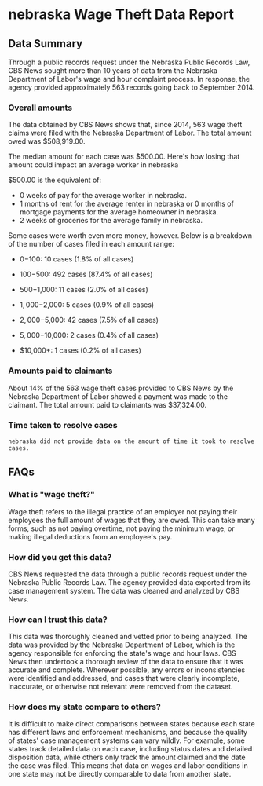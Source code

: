 # nebraska Wage Theft Data Report

## Data Summary

Through a public records request under the Nebraska Public Records Law, CBS News sought more than 10 years of data from the Nebraska Department of Labor's wage and hour complaint process. In response, the agency provided approximately 563 records going back to September 2014.



### Overall amounts

The data obtained by CBS News shows that, since 2014, 563 wage theft claims were filed with the Nebraska Department of Labor. The total amount owed was $508,919.00.

The median amount for each case was $500.00. Here's how losing that amount could impact an average worker in nebraska

$500.00 is the equivalent of: 
* 0 weeks of pay for the average worker in nebraska.
* 1 months of rent for the average renter in nebraska or 0 months of mortgage payments for the average homeowner in nebraska.
* 2 weeks of groceries for the average family in nebraska.

Some cases were worth even more money, however. Below is a breakdown of the number of cases filed in each amount range: 

* $0-$100: 10 cases (1.8% of all cases)

* $100-$500: 492 cases (87.4% of all cases)

* $500-$1,000: 11 cases (2.0% of all cases)

* $1,000-$2,000: 5 cases (0.9% of all cases)

* $2,000-$5,000: 42 cases (7.5% of all cases)

* $5,000-$10,000: 2 cases (0.4% of all cases)

* $10,000+: 1 cases (0.2% of all cases)



### Amounts paid to claimants

About 14% of the 563 wage theft cases provided to CBS News by the Nebraska Department of Labor showed a payment was made to the claimant. The total amount paid to claimants was $37,324.00.




### Time taken to resolve cases

    nebraska did not provide data on the amount of time it took to resolve cases.


## FAQs

### What is "wage theft?"

Wage theft refers to the illegal practice of an employer not paying their employees the full amount of wages that they are owed. This can take many forms, such as not paying overtime, not paying the minimum wage, or making illegal deductions from an employee's pay.

###  How did you get this data?

CBS News requested the data through a public records request under the Nebraska Public Records Law. The agency provided data exported from its case management system. The data was cleaned and analyzed by CBS News.

### How can I trust this data? 

This data was thoroughly cleaned and vetted prior to being analyzed. The data was provided by the Nebraska Department of Labor, which is the agency responsible for enforcing the state's wage and hour laws. CBS News then undertook a thorough review of the data to ensure that it was accurate and complete. Wherever possible, any errors or inconsistencies were identified and addressed, and cases that were clearly incomplete, inaccurate, or otherwise not relevant were removed from the dataset.

### How does my state compare to others? 

It is difficult to make direct comparisons between states because each state has different laws and enforcement mechanisms, and because the quality of states' case management systems can vary wildly. For example, some states track detailed data on each case, including status dates and detailed disposition data, while others only track the amount claimed and the date the case was filed. This means that data on wages and labor conditions in one state may not be directly comparable to data from another state.